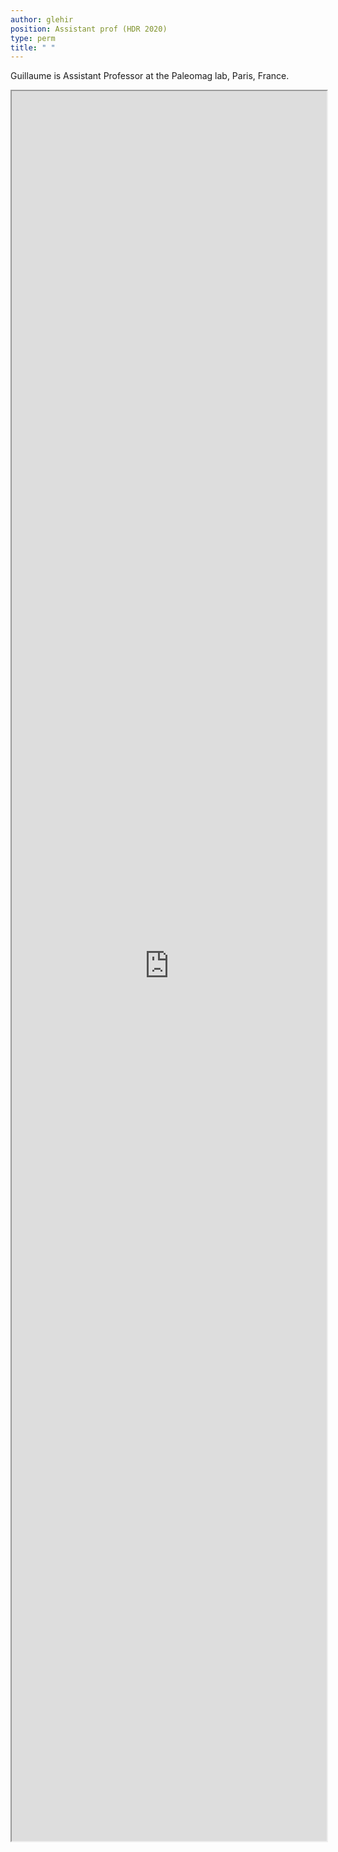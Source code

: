 ```yaml
---
author: glehir
position: Assistant prof (HDR 2020)
type: perm
title: " "
---
```


<style>
    .page {
        padding-right: 0px;
    }
</style>

Guillaume is Assistant Professor at the Paleomag lab, Paris, France.

<iframe src="https://guillaumelehir.github.io/" style="width:100%; height:70vh;"></iframe>


